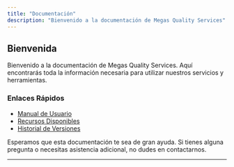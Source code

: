 ```yaml
---
title: "Documentación"
description: "Bienvenido a la documentación de Megas Quality Services"
---
```


## Bienvenida

Bienvenido a la documentación de Megas Quality Services. Aquí encontrarás toda la información necesaria para utilizar nuestros servicios y herramientas.

### Enlaces Rápidos

- [Manual de Usuario](/docs)
- [Recursos Disponibles](/Recursos)
- [Historial de Versiones](/Versiones)

Esperamos que esta documentación te sea de gran ayuda. Si tienes alguna pregunta o necesitas asistencia adicional, no dudes en contactarnos.

---